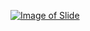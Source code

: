 [![Image of Slide](http://image.slidesharecdn.com/operators-160229095423/95/unit-4-operators-and-expression-1-638.jpg?cb=1456739703)](http://www.ashimlamichhane.com.np/2016/08/unit-4-operators-and-expression/)